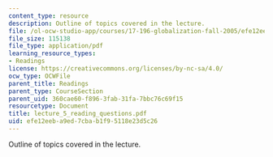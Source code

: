 ```yaml
---
content_type: resource
description: Outline of topics covered in the lecture.
file: /ol-ocw-studio-app/courses/17-196-globalization-fall-2005/efe12eeba9ed7cbab1f95118e23d5c26_lecture_5_reading_questions.pdf
file_size: 115138
file_type: application/pdf
learning_resource_types:
- Readings
license: https://creativecommons.org/licenses/by-nc-sa/4.0/
ocw_type: OCWFile
parent_title: Readings
parent_type: CourseSection
parent_uid: 360cae60-f896-3fab-31fa-7bbc76c69f15
resourcetype: Document
title: lecture_5_reading_questions.pdf
uid: efe12eeb-a9ed-7cba-b1f9-5118e23d5c26
---
```

Outline of topics covered in the lecture.